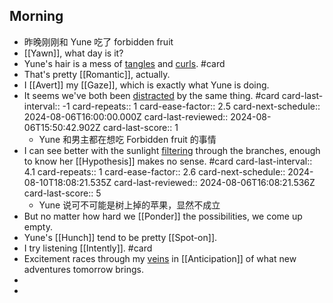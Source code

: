 ## Morning
- 昨晚刚刚和 Yune 吃了 forbidden fruit
- [[Yawn]], what day is it?
- Yune's hair is a mess of [tangles]([[Tangle]]) and [curls]([[Curl]]). #card
- That's pretty [[Romantic]], actually.
- I [[Avert]] my [[Gaze]], which is exactly what Yune is doing.
- It seems we've both been [distracted]([[Distract]]) by the same thing. #card
  card-last-interval:: -1
  card-repeats:: 1
  card-ease-factor:: 2.5
  card-next-schedule:: 2024-08-06T16:00:00.000Z
  card-last-reviewed:: 2024-08-06T15:50:42.902Z
  card-last-score:: 1
	- Yune 和男主都在想吃 Forbidden fruit 的事情
- I can see better with the sunlight [filtering]([[Filter]]) through the branches, enough to know her [[Hypothesis]] makes no sense. #card
  card-last-interval:: 4.1
  card-repeats:: 1
  card-ease-factor:: 2.6
  card-next-schedule:: 2024-08-10T18:08:21.535Z
  card-last-reviewed:: 2024-08-06T16:08:21.536Z
  card-last-score:: 5
	- Yune 说可不可能是树上掉的苹果，显然不成立
- But no matter how hard we [[Ponder]] the possibilities, we come up empty.
- Yune's [[Hunch]] tend to be pretty [[Spot-on]].
- I try listening [[Intently]]. #card
- Excitement races through my [veins]([[Vein]]) in [[Anticipation]] of what new adventures tomorrow brings.
-
-